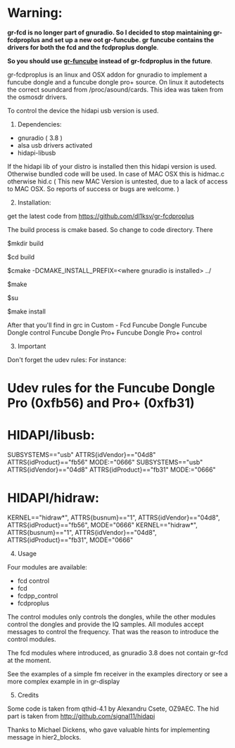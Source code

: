 
# Warning: 

**gr-fcd is no longer part of gnuradio. So I decided to stop maintaining gr-fcdproplus and set up a new oot gr-funcube.
gr funcube contains the drivers for both the fcd and the fcdproplus dongle**.

**So you should use [gr-funcube](https://github.com/dl1ksv/gr-funcube) instead of gr-fcdproplus in the future**.

gr-fcdproplus is an linux and OSX addon for gnuradio to implement a funcube dongle and a funcube dongle pro+ source.
On linux it autodetects the correct soundcard from /proc/asound/cards.
This idea was taken from the osmosdr drivers.

To control the device the hidapi usb version is used.


1.   Dependencies:

  - gnuradio ( 3.8 )
  - alsa usb drivers activated
  - hidapi-libusb 


If the hidapi lib of your distro is installed then this hidapi version is used. Otherwise bundled code will be used.
In case of MAC OSX this is hidmac.c otherwise hid.c
( This new MAC Version is untested, due to a lack of access to MAC OSX. So reports of success or bugs are welcome. )


2.   Installation:

get the latest code from https://github.com/dl1ksv/gr-fcdproplus

The build process is cmake based. So change to code directory.
There

$mkdir build

$cd build

$cmake -DCMAKE_INSTALL_PREFIX=\<where gnuradio is installed\> ../

$make

$su

$make install

After that you'll find in grc in Custom - Fcd
Funcube Dongle 
Funcube Dongle control
Funcube Dongle Pro+
Funcube Dongle Pro+ control


3.   Important

Don't forget the udev rules:
For instance:

  # Udev rules for the Funcube Dongle Pro (0xfb56) and Pro+ (0xfb31)

  # HIDAPI/libusb:
  SUBSYSTEMS=="usb" ATTRS{idVendor}=="04d8" ATTRS{idProduct}=="fb56" MODE:="0666"
  SUBSYSTEMS=="usb" ATTRS{idVendor}=="04d8" ATTRS{idProduct}=="fb31" MODE:="0666"

  # HIDAPI/hidraw:
  KERNEL=="hidraw*", ATTRS{busnum}=="1", ATTRS{idVendor}=="04d8", ATTRS{idProduct}=="fb56", MODE="0666"
  KERNEL=="hidraw*", ATTRS{busnum}=="1", ATTRS{idVendor}=="04d8", ATTRS{idProduct}=="fb31", MODE="0666"

4.    Usage

Four modules are available:
   - fcd control
   - fcd
   - fcdpp_control
   - fcdproplus

The control modules only controls the dongles, while the other modules control the dongles and provide the IQ samples.
All modules accept messages to control the frequency. That was the reason to introduce the control modules.

The fcd modules where introduced, as gnuradio 3.8 does not contain gr-fcd at the moment.

See the examples of a simple fm receiver in the examples directory or see a more complex example in in gr-display


5.    Credits

Some code is taken from qthid-4.1 by Alexandru Csete, OZ9AEC.
The hid part is taken from
 http://github.com/signal11/hidapi

Thanks to Michael Dickens, who gave valuable hints for implementing message in hier2_blocks.

